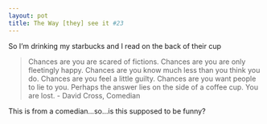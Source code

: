 ```yaml
---
layout: pot
title: The Way [they] see it #23
---
```

So I’m drinking my starbucks and I read on the back of their cup

> Chances are you are scared of fictions. Chances are you are only fleetingly happy. Chances are you know 
> much less than you think you do. Chances are you feel a little guilty. Chances are you want people to lie 
> to you. Perhaps the answer lies on the side of a coffee cup. You are lost. - David Cross, Comedian

This is from a comedian...so...is this supposed to be funny?

